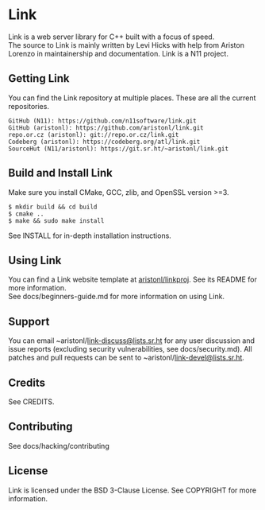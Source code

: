 # Link
Link is a web server library for C++ built with a focus of speed.
<br>
The source to Link is mainly written by Levi Hicks with help from Ariston Lorenzo 
in maintainership and documentation. Link is a N11 project.

## Getting Link
You can find the Link repository at multiple places. These are all the current
repositories.

	GitHub (N11): https://github.com/n11software/link.git
	GitHub (aristonl): https://github.com/aristonl/link.git
	repo.or.cz (aristonl): git://repo.or.cz/link.git
	Codeberg (aristonl): https://codeberg.org/atl/link.git
	SourceHut (N11/aristonl): https://git.sr.ht/~aristonl/link.git

## Build and Install Link
Make sure you install CMake, GCC, zlib, and OpenSSL version >=3.

	$ mkdir build && cd build
	$ cmake ..
	$ make && sudo make install

See INSTALL for in-depth installation instructions.

## Using Link
You can find a Link website template at [aristonl/linkproj](https://github.com/aristonl/linkproj). 
See its README for more information.
<br>
See docs/beginners-guide.md for more information on using Link.

## Support
You can email ~aristonl/link-discuss@lists.sr.ht for any user discussion and
issue reports (excluding security vulnerabilities, see docs/security.md). All
patches and pull requests can be sent to ~aristonl/link-devel@lists.sr.ht.

## Credits
See CREDITS.

## Contributing
See docs/hacking/contributing

## License
Link is licensed under the BSD 3-Clause License. See COPYRIGHT for more information.

